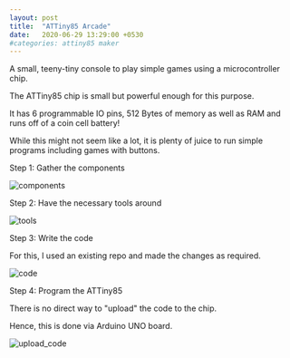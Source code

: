 ```yaml
---
layout: post
title:  "ATTiny85 Arcade"
date:   2020-06-29 13:29:00 +0530
#categories: attiny85 maker
---
```

A small, teeny-tiny console to play simple games using a microcontroller chip.

The ATTiny85 chip is small but powerful enough for this purpose.

It has 6 programmable IO pins, 512 Bytes of memory as well as RAM and runs off of a coin cell battery!

While this might not seem like a lot, it is plenty of juice to run simple programs including games with buttons.

Step 1:
Gather the components

![components]({{site.baseurl}}/assets/images/attiny85-arcade/01.components.JPG)

Step 2:
Have the necessary tools around

![tools]({{site.baseurl}}/assets/images/attiny85-arcade/02.required_tools.jpg)

Step 3:
Write the code

For this, I used an existing repo and made the changes as required.

![code]({{site.baseurl}}/assets/images/attiny85-arcade/03.coding_in_arduino.jpg)

Step 4:
Program the ATTiny85

There is no direct way to "upload" the code to the chip.

Hence, this is done via Arduino UNO board.

![upload_code]({{site.baseurl}}/assets/images/attiny85-arcade/04.programming_attiny85_via_arduino_uno.jpg)